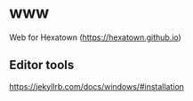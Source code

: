 # www
Web for Hexatown
(https://hexatown.github.io)

## Editor tools

https://jekyllrb.com/docs/windows/#installation
